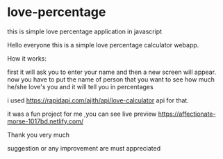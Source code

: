 # love-percentage
this is simple love percentage application in javascript

Hello everyone this is a simple love percentage calculator webapp.

How it works:

first it will ask you to enter your name and then a new screen will appear.
now you have to put the name of person that you want to see how much he/she love's you
and it will tell you in percentages

i used https://rapidapi.com/ajith/api/love-calculator api for that.

it was a fun project for me ,you can see live preview https://affectionate-morse-1017bd.netlify.com/

Thank you very much 

suggestion or any improvement are must appreciated
